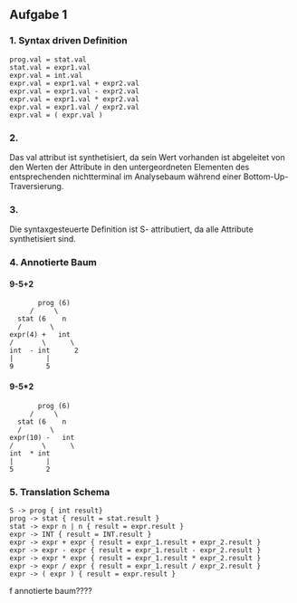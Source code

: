 ## Aufgabe 1

### 1. Syntax driven Definition

```
prog.val = stat.val
stat.val = expr1.val
expr.val = int.val
expr.val = expr1.val + expr2.val
expr.val = expr1.val - expr2.val
expr.val = expr1.val * expr2.val
expr.val = expr1.val / expr2.val
expr.val = ( expr.val )

```
### 2. 
Das val attribut ist synthetisiert, da sein Wert vorhanden ist
   abgeleitet von den Werten der Attribute in den untergeordneten Elementen des entsprechenden
   nichtterminal im Analysebaum während einer Bottom-Up-Traversierung.
### 3. 
Die syntaxgesteuerte Definition ist S- attributiert, da alle Attribute synthetisiert sind.
### 4. Annotierte Baum

#### 9-5+2
```
       prog (6)
     /     \
  stat (6    n
  /       \
expr(4) +   int
/       \      \
int  - int      2
|        |
9        5

```

#### 9-5*2

```
       prog (6)
     /     \
  stat (6    n
  /       \
expr(10) -   int
/       \      \
int  * int      
|        |
5        2
```

### 5. Translation Schema
```
S -> prog { int result}
prog -> stat { result = stat.result }
stat -> expr n | n { result = expr.result }
expr -> INT { result = INT.result }
expr -> expr + expr { result = expr_1.result + expr_2.result }
expr -> expr - expr { result = expr_1.result - expr_2.result }
expr -> expr * expr { result = expr_1.result * expr_2.result }
expr -> expr / expr { result = expr_1.result / expr_2.result }
expr -> ( expr ) { result = expr.result }
```

f
annotierte baum????



